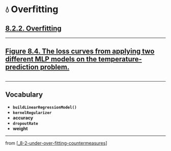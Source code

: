 # 💧 Overfitting

## [**8.2.2.** Overfitting](https://livebook.manning.com/book/deep-learning-with-javascript/chapter-8/43)

---

## [**Figure 8.4.** The loss curves from applying two different MLP models on the temperature-prediction problem.](https://livebook.manning.com/book/deep-learning-with-javascript/chapter-8/ch08fig04)

<img src="">

---

## **Vocabulary**

- **`buildLinearRegressionModel()`**
- **`kernelRegularizer`**
- **accuracy**
- **`dropoutRate`**
- **weight**

---

from [[_8-2-under-over-fitting-countermeasures]]

[//begin]: # "Autogenerated link references for markdown compatibility"
[_8-2-under-over-fitting-countermeasures]: _8-2-under-over-fitting-countermeasures.md "💧 Under Over Fit Counter Measures"
[//end]: # "Autogenerated link references"
